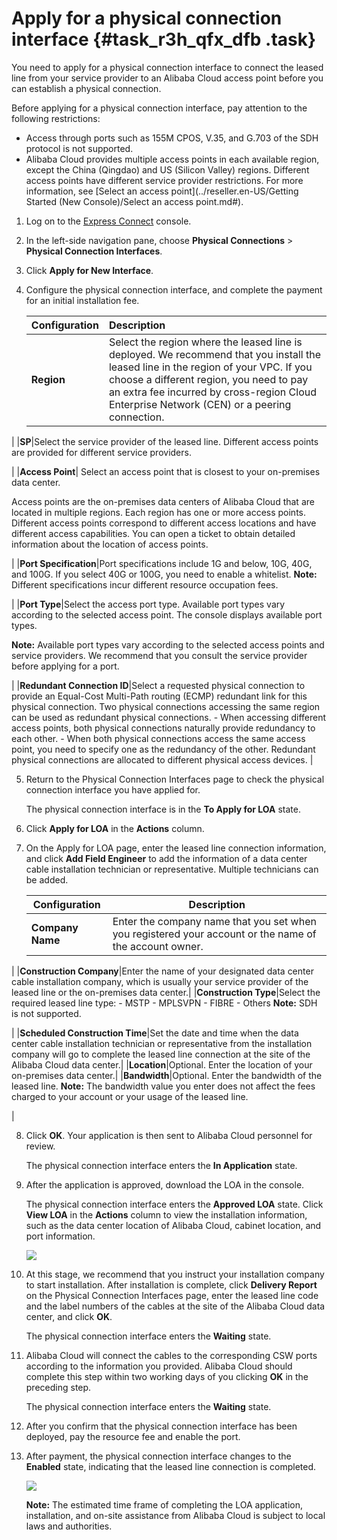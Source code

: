 # Apply for a physical connection interface {#task_r3h_qfx_dfb .task}

You need to apply for a physical connection interface to connect the leased line from your service provider to an Alibaba Cloud access point before you can establish a physical connection.

Before applying for a physical connection interface, pay attention to the following restrictions:

-   Access through ports such as 155M CPOS, V.35, and G.703 of the SDH protocol is not supported.
-   Alibaba Cloud provides multiple access points in each available region, except the China \(Qingdao\) and US \(Silicon Valley\) regions. Different access points have different service provider restrictions. For more information, see [Select an access point](../reseller.en-US/Getting Started (New Console)/Select an access point.md#).

1.  Log on to the [Express Connect](https://partners-intl.console.aliyun.com/#/ri) console. 
2.  In the left-side navigation pane, choose **Physical Connections** \> **Physical Connection Interfaces**.
3.  Click **Apply for New Interface**.
4.  Configure the physical connection interface, and complete the payment for an initial installation fee. 

    |Configuration|Description|
    |:------------|:----------|
    |**Region**|Select the region where the leased line is deployed. We recommend that you install the leased line in the region of your VPC. If you choose a different region, you need to pay an extra fee incurred by cross-region Cloud Enterprise Network \(CEN\) or a peering connection.

 |
    |**SP**|Select the service provider of the leased line. Different access points are provided for different service providers.

 |
    |**Access Point**| Select an access point that is closest to your on-premises data center.

 Access points are the on-premises data centers of Alibaba Cloud that are located in multiple regions. Each region has one or more access points. Different access points correspond to different access locations and have different access capabilities. You can open a ticket to obtain detailed information about the location of access points.

 |
    |**Port Specification**|Port specifications include 1G and below, 10G, 40G, and 100G. If you select 40G or 100G, you need to enable a whitelist. **Note:** Different specifications incur different resource occupation fees.

 |
    |**Port Type**|Select the access port type. Available port types vary according to the selected access point. The console displays available port types.

**Note:** Available port types vary according to the selected access points and service providers. We recommend that you consult the service provider before applying for a port.

 |
    |**Redundant Connection ID**|Select a requested physical connection to provide an Equal-Cost Multi-Path routing \(ECMP\) redundant link for this physical connection. Two physical connections accessing the same region can be used as redundant physical connections.     -   When accessing different access points, both physical connections naturally provide redundancy to each other.
    -   When both physical connections access the same access point, you need to specify one as the redundancy of the other. Redundant physical connections are allocated to different physical access devices.
 |

5.  Return to the Physical Connection Interfaces page to check the physical connection interface you have applied for. 

    The physical connection interface is in the **To Apply for LOA** state.

6.  Click **Apply for LOA** in the **Actions** column.
7.  On the Apply for LOA page, enter the leased line connection information, and click **Add Field Engineer** to add the information of a data center cable installation technician or representative. Multiple technicians can be added. 

    |Configuration|Description|
    |-------------|-----------|
    |**Company Name**|Enter the company name that you set when you registered your account or the name of the account owner.

 |
    |**Construction Company**|Enter the name of your designated data center cable installation company, which is usually your service provider of the leased line or the on-premises data center.|
    |**Construction Type**|Select the required leased line type:     -   MSTP
    -   MPLSVPN
    -   FIBRE
    -   Others
 **Note:** SDH is not supported.

 |
    |**Scheduled Construction Time**|Set the date and time when the data center cable installation technician or representative from the installation company will go to complete the leased line connection at the site of the Alibaba Cloud data center.|
    |**Location**|Optional. Enter the location of your on-premises data center.|
    |**Bandwidth**|Optional. Enter the bandwidth of the leased line. **Note:** The bandwidth value you enter does not affect the fees charged to your account or your usage of the leased line.

 |

8.  Click **OK**. Your application is then sent to Alibaba Cloud personnel for review. 

    The physical connection interface enters the **In Application** state.

9.  After the application is approved, download the LOA in the console. 

    The physical connection interface enters the **Approved LOA** state. Click **View LOA** in the **Actions** column to view the installation information, such as the data center location of Alibaba Cloud, cabinet location, and port information.

    ![](http://static-aliyun-doc.oss-cn-hangzhou.aliyuncs.com/assets/img/21425/156473299139771_en-US.png)

10. At this stage, we recommend that you instruct your installation company to start installation. After installation is complete, click **Delivery Report** on the Physical Connection Interfaces page, enter the leased line code and the label numbers of the cables at the site of the Alibaba Cloud data center, and click **OK**. 

    The physical connection interface enters the **Waiting** state.

11. Alibaba Cloud will connect the cables to the corresponding CSW ports according to the information you provided. Alibaba Cloud should complete this step within two working days of you clicking **OK** in the preceding step. 

    The physical connection interface enters the **Waiting** state.

12. After you confirm that the physical connection interface has been deployed, pay the resource fee and enable the port.
13. After payment, the physical connection interface changes to the **Enabled** state, indicating that the leased line connection is completed. 

    ![](http://static-aliyun-doc.oss-cn-hangzhou.aliyuncs.com/assets/img/21425/156473299112047_en-US.png)

    **Note:** The estimated time frame of completing the LOA application, installation, and on-site assistance from Alibaba Cloud is subject to local laws and authorities.


